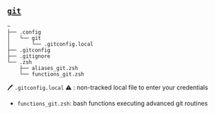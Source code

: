 ## [`git`](https://git-scm.com/)

~~~
~
├── .config
│   └── git
│       └── .gitconfig.local
├── .gitconfig
├── .gitignore
└── .zsh
    ├── aliases_git.zsh
    └── functions_git.zsh
~~~

🖊 `.gitconfig.local` ⚠ : non-tracked local file to enter your credentials 
- `functions_git.zsh`: bash functions executing advanced git routines
